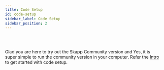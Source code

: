 ```yaml
---
title: Code Setup
id: code-setup
sidebar_label: Code Setup
sidebar_position: 2
---
```


<br/>
<br/>

Glad you are here to try out the Skapp Community version and Yes, it is super simple to run the community version in your computer.
Refer the [Intro](./intro) to get started with code setup.

<br/>
<br/>

